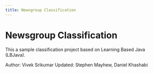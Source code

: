 ```yaml
---
title: Newsgroup Classification
---
```


# Newsgroup Classification

This a sample classification project based on Learning Based Java (LBJava).

Author: Vivek Srikumar
Updated: Stephen Mayhew, Daniel Khashabi 


